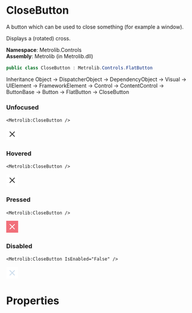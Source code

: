# CloseButton  

A button which can be used to close something (for example a window).

Displays a (rotated) cross.

**Namespace**: Metrolib.Controls  
**Assembly**: Metrolib (in Metrolib.dll)  

```C#
public class CloseButton : Metrolib.Controls.FlatButton
```

Inheritance Object -> DispatcherObject -> DependencyObject -> Visual -> UIElement -> FrameworkElement -> Control -> ContentControl -> ButtonBase -> Button -> FlatButton -> CloseButton
### Unfocused

```xaml
<Metrolib:CloseButton />

```
![Image of CloseButton, Unfocused](Unfocused.png)

### Hovered

```xaml
<Metrolib:CloseButton />

```
![Image of CloseButton, Hovered](Hovered.png)

### Pressed

```xaml
<Metrolib:CloseButton />

```
![Image of CloseButton, Pressed](Pressed.png)

### Disabled

```xaml
<Metrolib:CloseButton IsEnabled="False" />

```
![Image of CloseButton, Disabled](Disabled.png)

# Properties  

